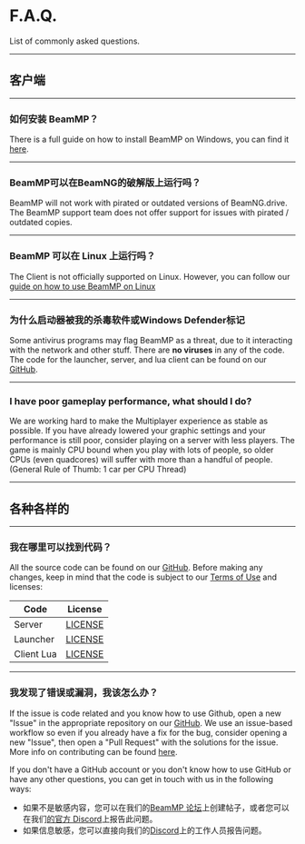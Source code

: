 # F.A.Q.

List of commonly asked questions.

---

## **客户端**

---

### **如何安装 BeamMP？**

There is a full guide on how to install BeamMP on Windows, you can find it [here](https://docs.beammp.com/game/getting-started/).

---

### **BeamMP可以在BeamNG的破解版上运行吗？**

BeamMP will not work with pirated or outdated versions of BeamNG.drive. The BeamMP support team does not offer support for issues with pirated / outdated copies.

---

### **BeamMP 可以在 Linux 上运行吗？**

The Client is not officially supported on Linux. However, you can follow our [guide on how to use BeamMP on Linux](../game/getting-started/#2b-linux-installation)

---

### **为什么启动器被我的杀毒软件或Windows Defender标记**

Some antivirus programs may flag BeamMP as a threat, due to it interacting with the network and other stuff. There are **no viruses** in any of the code. The code for the launcher, server, and lua client can be found on our [GitHub](https://github.com/BeamMP).

---

### **I have poor gameplay performance, what should I do?**

We are working hard to make the Multiplayer experience as stable as possible. If you have already lowered your graphic settings and your performance is still poor, consider playing on a server with less players. The game is mainly CPU bound when you play with lots of people, so older CPUs (even quadcores) will suffer with more than a handful of people. (General Rule of Thumb: 1 car per CPU Thread)

---

## **各种各样的**

---

### **我在哪里可以找到代码？**

All the source code can be found on our [GitHub](https://github.com/BeamMP). Before making any changes, keep in mind that the code is subject to our [Terms of Use](https://forum.beammp.com/t/terms-of-use-v1-0/43) and licenses:

Code | License
--- | :-:
Server | [LICENSE](https://github.com/BeamMP/BeamMP-Server/blob/master/LICENSE)
Launcher | [LICENSE](https://github.com/BeamMP/BeamMP-Launcher/blob/master/LICENSE)
Client Lua | [LICENSE](https://github.com/BeamMP/BeamMP/blob/development/LICENSE)

---

### **我发现了错误或漏洞，我该怎么办？**

If the issue is code related and you know how to use Github, open a new "Issue" in the appropriate repository on our [GitHub](https://github.com/BeamMP). We use an issue-based workflow so even if you already have a fix for the bug, consider opening a new "Issue", then open a "Pull Request" with the solutions for the issue. More info on contributing can be found [here](https://github.com/BeamMP/BeamMP/blob/development/CONTRIBUTING.md).

If you don't have a GitHub account or you don't know how to use GitHub or have any other questions, you can get in touch with us in the following ways:

- 如果不是敏感内容，您可以在我们的[BeamMP 论坛](https://forum.beammp.com)上创建帖子，或者您可以在我们[的官方 Discord](https://discord.gg/beammp)上报告此问题。
- 如果信息敏感，您可以直接向我们的[Discord](https://discord.gg/beammp)上的工作人员报告问题。
